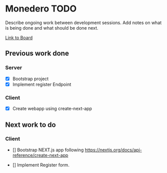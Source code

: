 # Monedero TODO

Describe ongoing work between development sessions.
Add notes on what is being done and what should be done next.

[Link to Board](https://www.notion.so/358c2dd2392a4f44a5c8b6547a0df8bb?v=bb051e363c014a4f8fe3f1236ba91e6b)

## Previous work done

### Server

- [x] Bootstrap project
- [x] Implement register Endpoint

### Client

- [x] Create webapp using create-next-app

## Next work to do

### Client

- [] Bootstrap NEXT.js app following https://nextjs.org/docs/api-reference/create-next-app

- [] Implement Register form.
